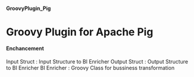 #### GroovyPlugin_Pig
# Groovy Plugin for Apache Pig
#### Enchancement
 Input Struct : Input Structure to BI Enricher
 Output Struct : Output Structure to BI Enricher
 BI Enricher : Groovy Class for bussiness transformation
